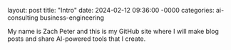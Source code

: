 layout: post
title: "Intro"
date: 2024-02-12 09:36:00 -0000
categories: ai-consulting business-engineering

My name is Zach Peter and this is my GitHub site where I will make blog posts and share AI-powered tools that I create.
